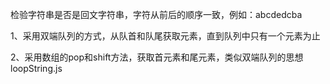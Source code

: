 检验字符串是否是回文字符串，字符从前后的顺序一致，例如：abcdedcba

1、采用双端队列的方式，从队首和队尾获取元素，直到队列中只有一个元素为止

2、采用数组的pop和shift方法，获取首元素和尾元素，类似双端队列的思想
  loopString.js

